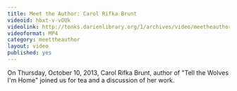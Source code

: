 ```yaml
---
title: Meet the Author: Carol Rifka Brunt
videoid: hbxt-v-vOUk
videolink: http://tonks.darienlibrary.org/1/archives/video/meetheauthor/20131010_carol_rifka_brunt.m4v
videoformat: MP4
category: meettheauthor
layout: video
published: yes
---
```


On Thursday, October 10, 2013, Carol Rifka Brunt, author of "Tell the Wolves I'm Home" joined us for tea and a discussion of her work. 